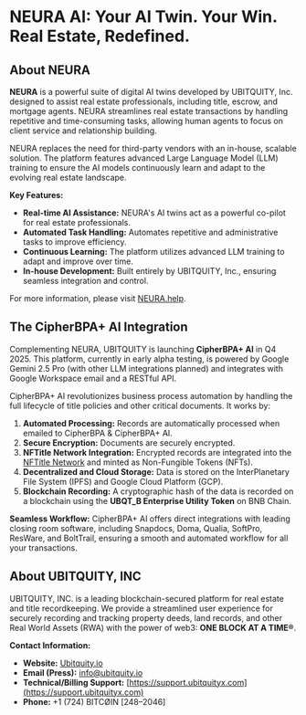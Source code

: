 # NEURA AI: Your AI Twin. Your Win. Real Estate, Redefined.

## About NEURA

**NEURA** is a powerful suite of digital AI twins developed by UBITQUITY, Inc. designed to assist real estate professionals, including title, escrow, and mortgage agents. NEURA streamlines real estate transactions by handling repetitive and time-consuming tasks, allowing human agents to focus on client service and relationship building.

NEURA replaces the need for third-party vendors with an in-house, scalable solution. The platform features advanced Large Language Model (LLM) training to ensure the AI models continuously learn and adapt to the evolving real estate landscape.

**Key Features:**

  * **Real-time AI Assistance:** NEURA's AI twins act as a powerful co-pilot for real estate professionals.
  * **Automated Task Handling:** Automates repetitive and administrative tasks to improve efficiency.
  * **Continuous Learning:** The platform utilizes advanced LLM training to adapt and improve over time.
  * **In-house Development:** Built entirely by UBITQUITY, Inc., ensuring seamless integration and control.

For more information, please visit [NEURA.help](https://neura.help).

## The CipherBPA+ AI Integration

Complementing NEURA, UBITQUITY is launching **CipherBPA+ AI** in Q4 2025. This platform, currently in early alpha testing, is powered by Google Gemini 2.5 Pro (with other LLM integrations planned) and integrates with Google Workspace email and a RESTful API.

CipherBPA+ AI revolutionizes business process automation by handling the full lifecycle of title policies and other critical documents. It works by:

1.  **Automated Processing:** Records are automatically processed when emailed to CipherBPA & CipherBPA+ AI.
2.  **Secure Encryption:** Documents are securely encrypted.
3.  **NFTitle Network Integration:** Encrypted records are integrated into the [NFTitle Network](https://www.google.com/search?q=https://nptitle.network) and minted as Non-Fungible Tokens (NFTs).
4.  **Decentralized and Cloud Storage:** Data is stored on the InterPlanetary File System (IPFS) and Google Cloud Platform (GCP).
5.  **Blockchain Recording:** A cryptographic hash of the data is recorded on a blockchain using the **UBQT\_B Enterprise Utility Token** on BNB Chain.

**Seamless Workflow:**
CipherBPA+ AI offers direct integrations with leading closing room software, including Snapdocs, Doma, Qualia, SoftPro, ResWare, and BoltTrail, ensuring a smooth and automated workflow for all your transactions.

## About UBITQUITY, INC

UBITQUITY, INC. is a leading blockchain-secured platform for real estate and title recordkeeping. We provide a streamlined user experience for securely recording and tracking property deeds, land records, and other Real World Assets (RWA) with the power of web3: **ONE BLOCK AT A TIME®**.

**Contact Information:**

  * **Website:** [Ubitquity.io](https://ubitquity.io)
  * **Email (Press):** [info@ubitquity.io](mailto:info@ubitquity.io)
  * **Technical/Billing Support:** [https://support.ubitquityx.com](https://support.ubitquityx.com)
  * **Phone:** +1 (724) BITCØIN [248–2046]
